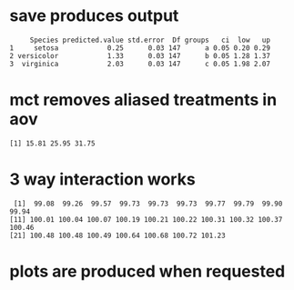 # save produces output

         Species predicted.value std.error  Df groups   ci  low   up
    1     setosa            0.25      0.03 147      a 0.05 0.20 0.29
    2 versicolor            1.33      0.03 147      b 0.05 1.28 1.37
    3  virginica            2.03      0.03 147      c 0.05 1.98 2.07

# mct removes aliased treatments in aov

    [1] 15.81 25.95 31.75

# 3 way interaction works

     [1]  99.08  99.26  99.57  99.73  99.73  99.73  99.77  99.79  99.90  99.94
    [11] 100.01 100.04 100.07 100.19 100.21 100.22 100.31 100.32 100.37 100.46
    [21] 100.48 100.48 100.49 100.64 100.68 100.72 101.23

# plots are produced when requested

    

